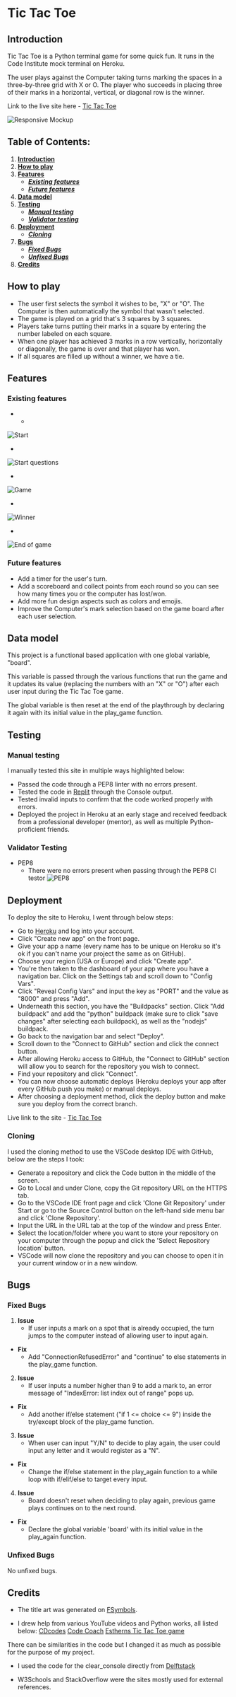 # Tic Tac Toe

## Introduction

Tic Tac Toe is a Python terminal game for some quick fun.
It runs in the Code Institute mock terminal on Heroku.

The user plays against the Computer taking turns marking the spaces in a three-by-three grid with X or O. The player who succeeds in placing three of their marks in a horizontal, vertical, or diagonal row is the winner.

Link to the live site here - [Tic Tac Toe](https://tictactoe1-722b4773e2cf.herokuapp.com/)

![Responsive Mockup](docs/screenshots/am-i.png)

## Table of Contents:
1. [**Introduction**](#introduction)
1. [**How to play**](#how-to-play)
1. [**Features**](#Features)
    * [***Existing features***](#existing-features)
    * [***Future features***](#future-features)
1. [**Data model**](#data-model)
1. [**Testing**](#testing)
    * [***Manual testing***](#manual-testing)
    * [***Validator testing***](#validator-testing)
1. [**Deployment**](#deployment)
    * [***Cloning***](#cloning)
1. [**Bugs**](#bugs)
    * [***Fixed Bugs***](#fixed-bugs)
    * [***Unfixed Bugs***](#unfixed-bugs)
1. [**Credits**](#credits)

## How to play

- The user first selects the symbol it wishes to be, "X" or "O". The Computer is then automatically the symbol that wasn't selected.
- The game is played on a grid that's 3 squares by 3 squares.
- Players take turns putting their marks in a square by entering the number labeled on each square.
- When one player has achieved 3 marks in a row vertically, horizontally or diagonally, the game is over and that player has won.
- If all squares are filled up without a winner, we have a tie.

## Features 

### Existing features
- 
    *
![Start](docs/screenshots/start.png)

- 
![Start questions](docs/screenshots/name.png)

- 
![Game](docs/screenshots/game.png)

- 
![Winner](docs/screenshots/winner.png)

- 
![End of game](docs/screenshots/end.png)

### Future features
- Add a timer for the user's turn.
- Add a scoreboard and collect points from each round so you can see how many times you or the computer has lost/won.
- Add more fun design aspects such as colors and emojis.
- Improve the Computer's mark selection based on the game board after each user selection.

## Data model

This project is a functional based application with one global variable, "board".

This variable is passed through the various functions that run the game and it updates its value (replacing the numbers with an "X" or "O") after each user input during the Tic Tac Toe game.

The global variable is then reset at the end of the playthrough by declaring it again with its initial value in the play_game function.

## Testing 

### Manual testing
I manually tested this site in multiple ways highlighted below:
* Passed the code through a PEP8 linter with no errors present.
* Tested the code in [Replit](https://replit.com/~) through the Console output.
* Tested invalid inputs to confirm that the code worked properly with errors.
* Deployed the project in Heroku at an early stage and received feedback from a professional developer (mentor), as well as multiple Python-proficient friends.

### Validator Testing 
- PEP8
  - There were no errors present when passing through the PEP8 CI testor ![PEP8](docs/screenshots/pep8.png)

## Deployment

To deploy the site to Heroku, I went through below steps: 
- Go to [Heroku](https://heroku.com/) and log into your account.
- Click "Create new app" on the front page.
- Give your app a name (every name has to be unique on Heroku so it's ok if you can't name your project the same as on GitHub).
- Choose your region (USA or Europe) and click "Create app".
- You're then taken to the dashboard of your app where you have a navigation bar. Click on the Settings tab and scroll down to "Config Vars".
- Click "Reveal Config Vars" and input the key as "PORT" and the value as "8000" and press "Add".
- Underneath this section, you have the "Buildpacks" section. Click "Add buildpack" and add the "python" buildpack (make sure to click "save changes" after selecting each buildpack), as well as the "nodejs" buildpack.
- Go back to the navigation bar and select "Deploy".
- Scroll down to the "Connect to GitHub" section and click the connect button.
- After allowing Heroku access to GitHub, the "Connect to GitHub" section will allow you to search for the repository you wish to connect.
- Find your repository and click "Connect".
- You can now choose automatic deploys (Heroku deploys your app after every GitHub push you make) or manual deploys.
- After choosing a deployment method, click the deploy button and make sure you deploy from the correct branch.

Live link to the site - [Tic Tac Toe](https://tictactoe1-722b4773e2cf.herokuapp.com/)

### Cloning

I used the cloning method to use the VSCode desktop IDE with GitHub, below are the steps I took:
- Generate a repository and click the Code button in the middle of the screen.
- Go to Local and under Clone, copy the Git repository URL on the HTTPS tab.
- Go to the VSCode IDE front page and click 'Clone Git Repository' under Start or go to the Source Control button on the left-hand side menu bar and click 'Clone Repository'.
- Input the URL in the URL tab at the top of the window and press Enter.
- Select the location/folder where you want to store your repository on your computer through the popup and click the 'Select Repository location' button.
- VSCode will now clone the repository and you can choose to open it in your current window or in a new window.

## Bugs

### Fixed Bugs
1. **Issue**
    * If user inputs a mark on a spot that is already occupied, the turn jumps to the computer instead of allowing user to input again.
* **Fix**
    * Add "ConnectionRefusedError" and "continue" to else statements in the play_game function.

2. **Issue**
    * If user inputs a number higher than 9 to add a mark to, an error message of "IndexError: list index out of range" pops up.
* **Fix**
    * Add another if/else statement ("if 1 <= choice <= 9") inside the try/except block of the play_game function.

3. **Issue**
    * When user can input "Y/N" to decide to play again, the user could input any letter and it would register as a "N".
* **Fix**
    * Change the if/else statement in the play_again function to a while loop with if/elif/else to target every input.

4. **Issue**
    * Board doesn't reset when deciding to play again, previous game plays continues on to the next round.
* **Fix**
    * Declare the global variable 'board' with its initial value in the play_again function.


### Unfixed Bugs

No unfixed bugs.

## Credits 

- The title art was generated on [FSymbols](https://fsymbols.com/generators/).

- I drew help from various YouTube videos and Python works, all listed below:
[CDcodes](https://www.youtube.com/watch?v=Q6CCdCBVypg&ab_channel=CDcodes)
[Code Coach](https://www.youtube.com/watch?v=dK6gJw4-NCo&ab_channel=CodeCoach)
[Estherns Tic Tac Toe game](https://gist.github.com/Estherns/35929cf33ab7797ead7da6289df2fbac)

There can be similarities in the code but I changed it as much as possible for the purpose of my project.

- I used the code for the clear_console directly from [Delftstack](https://www.delftstack.com/howto/python/python-clear-console/)

- W3Schools and StackOverflow were the sites mostly used for external references.
